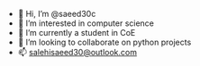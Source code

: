 - 👋 Hi, I’m @saeed30c
- 👀 I’m interested in computer science
- 🌱 I’m currently a student in CoE
- 💞️ I’m looking to collaborate on python projects
- 📫 salehisaeed30@outlook.com

<!---
saeed30c/saeed30c is a ✨ special ✨ repository because its `README.md` (this file) appears on your GitHub profile.
You can click the Preview link to take a look at your changes.
--->
